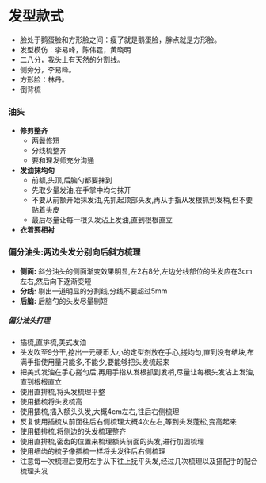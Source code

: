 # 发型款式
- 脸处于鹅蛋脸和方形脸之间：瘦了就是鹅蛋脸，胖点就是方形脸。
- 发型模仿：李易峰，陈伟霆，黄晓明
- 二八分，我头上有天然的分割线。
- 侧旁分，李易峰。
- 方形脸：林丹。
- 倒背梳
### 油头
- **修剪整齐**
  - 两鬓修短
  - 分线梳整齐
  - 要和理发师充分沟通
- **发油抹均匀**
  - 前额,头顶,后脑勺都要抹到
  - 先取少量发油,在手掌中均匀抹开
  - 不要从前额开始抹发油,先抓起顶部头发,再从手指从发根抓到发梢,但不要贴着头皮
  - 最后尽量让每一根头发沾上发油,直到根根直立
- **衣着要相衬**
### 偏分油头:两边头发分别向后斜方梳理
- **侧面:** 斜分油头的侧面渐变效果明显,左2右8分,左边分线部位的头发应在3cm左右,然后向下逐渐变短
- **分线:** 剔出一道明显的分割线,分线不要超过5mm
- **后脑:** 后脑勺的头发尽量剔短
##### 偏分油头打理
- 插梳,直排梳,美式发油
- 头发吹至9分干,挖出一元硬币大小的定型剂放在手心,搓均匀,直到没有结块,布满手指使用量只能多,不能少,要能够把头发梳起来
- 把美式发油在手心搓匀后,再用手指从发根抓到发梢,尽量让每根头发沾上发油,直到根根直立
- 使用直排梳,将头发梳理平整
- 使用插梳将头发梳高
- 使用插梳,插入额头头发,大概4cm左右,往后右侧梳理
- 反复使用插梳从前面往后右侧梳理大概4次左右,等到头发蓬松,变高起来
- 使用插排梳,将侧边的头发梳理整齐
- 使用直排梳,密齿的位置来梳理额头前面的头发,进行加固梳理
- 使用细齿的梳子像插梳一样将头发往后右侧梳理
- 注意每一次梳理后要用左手从下往上抚平头发,经过几次梳理以及搭配手的配合梳理头发
